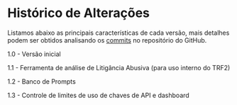 # Histórico de Alterações

Listamos abaixo as principais características de cada versão, mais detalhes podem ser obtidos analisando os [commits](https://github.com/trf2-jus-br/apoia/commits/main/) no repositório do GitHub.

1.0 - Versão inicial

1.1 - Ferramenta de análise de Litigância Abusiva (para uso interno do TRF2)

1.2 - Banco de Prompts

1.3 - Controle de limites de uso de chaves de API e dashboard
